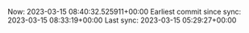 Now: 2023-03-15 08:40:32.525911+00:00 Earliest commit since sync: 2023-03-15 08:33:19+00:00 Last sync: 2023-03-15 05:29:27+00:00
